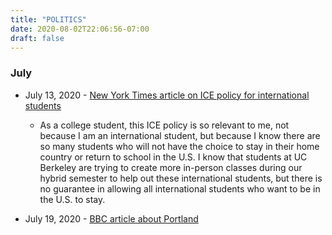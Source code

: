 ```yaml
---
title: "POLITICS"
date: 2020-08-02T22:06:56-07:00
draft: false
---
```



### July
- July 13, 2020 - [New York Times article on ICE policy for international students](https://www.nytimes.com/2020/07/07/us/student-visas-coronavirus.html)
  - As a college student, this ICE policy is so relevant to me, not because I am an international student, but because I know there are so many students who will not have the choice to stay in their home country or return to school in the U.S. I know that students at UC Berkeley are trying to create more in-person classes during our hybrid semester to help out these international students, but there is no guarantee in allowing all international students who want to be in the U.S. to stay.

- July 19, 2020 - [BBC article about Portland](https://www.bbc.com/news/world-us-canada-53466718)
